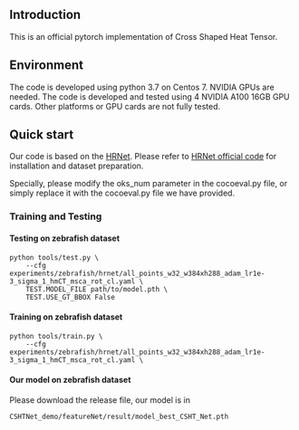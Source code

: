 ## Introduction

This is an official pytorch implementation of Cross Shaped Heat Tensor.

## Environment

The code is developed using python 3.7 on Centos 7. NVIDIA GPUs are needed. The code is developed and tested using 4 NVIDIA A100 16GB GPU cards. Other platforms or GPU cards are not fully tested.

## Quick start

Our code is based on the [HRNet](https://arxiv.org/abs/1902.09212).  Please refer to [HRNet official code](https://github.com/HRNet/HRNet-Human-Pose-Estimation/tree/master) for installation and dataset preparation.

Specially, please modify the oks_num parameter in the cocoeval.py file, or simply replace it with the cocoeval.py file we have provided.

### Training and Testing

#### Testing on zebrafish dataset

```
python tools/test.py \
    --cfg experiments/zebrafish/hrnet/all_points_w32_w384xh288_adam_lr1e-3_sigma_1_hmCT_msca_rot_cl.yaml \
    TEST.MODEL_FILE path/to/model.pth \
    TEST.USE_GT_BBOX False
```

#### Training on zebrafish dataset

```
python tools/train.py \
    --cfg experiments/zebrafish/hrnet/all_points_w32_w384xh288_adam_lr1e-3_sigma_1_hmCT_msca_rot_cl.yaml \
```

#### Our model on zebrafish dataset

Please download the release file, our model is in

```
CSHTNet_demo/featureNet/result/model_best_CSHT_Net.pth
```
